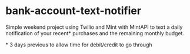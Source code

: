 # bank-account-text-notifier
Simple weekend project using Twilio and Mint with MintAPI to text a daily notification of your recent* purchases and the remaining monthly budget.

\* 3 days previous to allow time for debit/credit to go through
